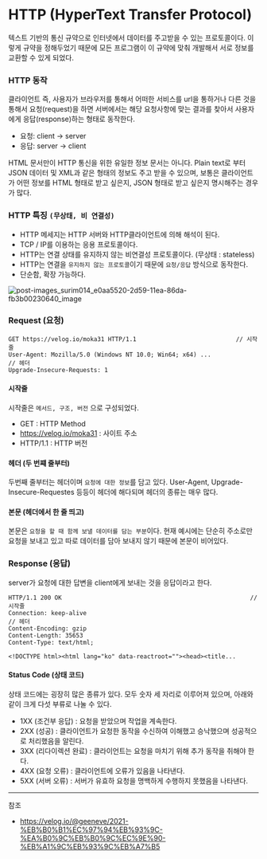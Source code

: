 # HTTP (HyperText Transfer Protocol)

텍스트 기반의 통신 규약으로 인터넷에서 데이터를 주고받을 수 있는 프로토콜이다. 이렇게 규약을 정해두었기 때문에 모든 프로그램이 이 규약에 맞춰 개발해서 서로 정보를 교환할 수 있게 되었다.

### HTTP 동작
클라이언트 즉, 사용자가 브라우저를 통해서 어떠한 서비스를 url을 통하거나 다른 것을 통해서 요청(request)을 하면 서버에서는 해당 요청사항에 맞는 결과를 찾아서 사용자에게
응답(response)하는 형태로 동작한다.

- 요청: client -> server
- 응답: server -> client

HTML 문서만이 HTTP 통신을 위한 유일한 정보 문서는 아니다.
Plain text로 부터 JSON 데이터 및 XML과 같은 형태의 정보도 주고 받을 수 있으며, 보통은 클라이언트가 어떤 정보를 HTML 형태로 받고 싶은지, JSON 형태로 받고 싶은지 명시해주는 경우가 많다.

### HTTP 특징 `(무상태, 비 연결성)`

- HTTP 메세지는 HTTP 서버와 HTTP클라이언트에 의해 해석이 된다.
- TCP / IP를 이용하는 응용 프로토콜이다.
- HTTP는 연결 상태를 유지하지 않는 비연결성 프로토콜이다. (무상태 : stateless)
- HTTP는 연결을 `유지하지 않는 프로토콜`이기 때문에 `요청/응답` 방식으로 동작한다. 
- 단순함, 확장 가능하다.

![post-images_surim014_e0aa5520-2d59-11ea-86da-fb3b00230640_image](https://user-images.githubusercontent.com/117972533/222147557-5cc0778d-cf1d-45b1-94ac-b5bb4372b0a1.png)

### Request (요청)
```
GET https://velog.io/moka31 HTTP/1.1	                        // 시작줄
User-Agent: Mozilla/5.0 (Windows NT 10.0; Win64; x64) ...			  // 헤더
Upgrade-Insecure-Requests: 1
```

#### 시작줄
시작줄은 `메서드, 구조, 버전` 으로 구성되었다.
- GET : HTTP Method
- https://velog.io/moka31 : 사이트 주소
- HTTP/1.1 : HTTP 버전

#### 헤더 (두 번쨰 줄부터)
두번째 줄부터는 헤더이며 `요청에 대한 정보`를 담고 있다. User-Agent, Upgrade-Insecure-Requestes 등등이 헤더에 해다되며 헤더의 종류는 매우 많다.

#### 본문 (헤더에서 한 줄 띄고)
본문은 `요청을 할 때 함께 보낼 데이터를 담는 부분`이다. 현재 예시에는 단순히 주소로만 요청을 보내고 있고 따로 데이터를 담아 보내지 않기 때문에 본문이 비어있다.

### Response (응답)
server가 요청에 대한 답변을 client에게 보내는 것을 응답이라고 한다.
```
HTTP/1.1 200 OK														// 시작줄
Connection: keep-alive												 // 헤더
Content-Encoding: gzip												 
Content-Length: 35653
Content-Type: text/html;

<!DOCTYPE html><html lang="ko" data-reactroot=""><head><title...
```

#### Status Code (상태 코드)
상태 코드에는 굉장히 많은 종류가 있다. 모두 숫자 세 자리로 이루어져 있으며, 아래와 같이 크게 다섯 부류로 나눌 수 있다.

- 1XX (조건부 응답) : 요청을 받았으며 작업을 계속한다.
- 2XX (성공) : 클라이언트가 요청한 동작을 수신하여 이해했고 승낙했으며 성공적으로 처리했음을 알린다.
- 3XX (리다이렉션 완료) : 클라이언트는 요청을 마치기 위해 추가 동작을 취해야 한다.
- 4XX (요청 오류) : 클라이언트에 오류가 있음을 나타낸다.
- 5XX (서버 오류) : 서버가 유효하 요청을 명백하게 수행하지 못했음을 나타낸다.


---
참조
- https://velog.io/@geeneve/2021-%EB%B0%B1%EC%97%94%EB%93%9C-%EA%B0%9C%EB%B0%9C%EC%9E%90-%EB%A1%9C%EB%93%9C%EB%A7%B5
